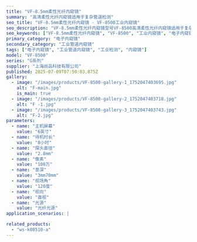 ```yaml
---
title: "VF-8.5mm柔性光纤内窥镜"
summary: "高清柔性光纤内窥镜适用于复杂管道检测"
seo_title: "VF-8.5mm柔性光纤内窥镜 - VF-8500工业内窥镜"
seo_description: "VF-8.5mm柔性光纤内窥镜型号VF-8500高清柔性光纤内窥镜适用于复杂管道检测"
seo_keywords: ["VF-8.5mm柔性光纤内窥镜", "VF-8500", "工业内窥镜", "电子内窥镜"]
primary_category: "电子内窥镜"
secondary_category: "工业管道内窥镜"
tags: ["电子内窥镜", "工业管道内窥镜", "工业检测", "内窥镜"]
model: "VF-8500"
series: "G系列"
supplier: "上海尚品科技有限公司"
published: 2025-07-09T07:50:03.875Z
gallery:
  - image: "/images/products/VF-8500-gallery-1_1752047403695.jpg"
    alt: "F-main.jpg"
    is_main: true
  - image: "/images/products/VF-8500-gallery-2_1752047403718.jpg"
    alt: "F -1.jpg"
  - image: "/images/products/VF-8500-gallery-3_1752047403743.jpg"
    alt: "F-2.jpg"
parameters:
  - name: "主机屏幕"
    value: "6英寸"
  - name: "待机时长"
    value: "8小时"
  - name: "探头直径"
    value: "2.8mm"
  - name: "像素"
    value: "100万"
  - name: "景深"
    value: "3mm70mm"
  - name: "视场角"
    value: "120度"
  - name: "视向"
    value: "直视"
  - name: "光源"
    value: "光纤光源"
application_scenarios: |

related_products:
  - "ws-k08510-a"
---
```


